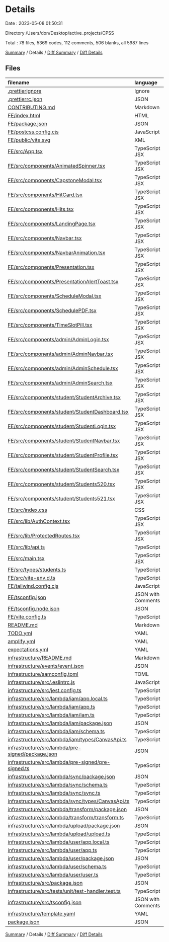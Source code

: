 # Details

Date : 2023-05-08 01:50:31

Directory /Users/don/Desktop/active_projects/CPSS

Total : 78 files,  5369 codes, 112 comments, 506 blanks, all 5987 lines

[Summary](results.md) / Details / [Diff Summary](diff.md) / [Diff Details](diff-details.md)

## Files
| filename | language | code | comment | blank | total |
| :--- | :--- | ---: | ---: | ---: | ---: |
| [.prettierignore](/.prettierignore) | Ignore | 7 | 0 | 1 | 8 |
| [.prettierrc.json](/.prettierrc.json) | JSON | 9 | 0 | 1 | 10 |
| [CONTRIBUTING.md](/CONTRIBUTING.md) | Markdown | 69 | 0 | 24 | 93 |
| [FE/index.html](/FE/index.html) | HTML | 13 | 0 | 1 | 14 |
| [FE/package.json](/FE/package.json) | JSON | 41 | 0 | 1 | 42 |
| [FE/postcss.config.cjs](/FE/postcss.config.cjs) | JavaScript | 6 | 0 | 1 | 7 |
| [FE/public/vite.svg](/FE/public/vite.svg) | XML | 1 | 0 | 0 | 1 |
| [FE/src/App.tsx](/FE/src/App.tsx) | TypeScript JSX | 77 | 0 | 4 | 81 |
| [FE/src/components/AnimatedSpinner.tsx](/FE/src/components/AnimatedSpinner.tsx) | TypeScript JSX | 24 | 0 | 3 | 27 |
| [FE/src/components/CapstoneModal.tsx](/FE/src/components/CapstoneModal.tsx) | TypeScript JSX | 113 | 1 | 4 | 118 |
| [FE/src/components/HitCard.tsx](/FE/src/components/HitCard.tsx) | TypeScript JSX | 77 | 0 | 10 | 87 |
| [FE/src/components/Hits.tsx](/FE/src/components/Hits.tsx) | TypeScript JSX | 58 | 0 | 8 | 66 |
| [FE/src/components/LandingPage.tsx](/FE/src/components/LandingPage.tsx) | TypeScript JSX | 79 | 0 | 8 | 87 |
| [FE/src/components/Navbar.tsx](/FE/src/components/Navbar.tsx) | TypeScript JSX | 12 | 0 | 5 | 17 |
| [FE/src/components/NavbarAnimation.tsx](/FE/src/components/NavbarAnimation.tsx) | TypeScript JSX | 57 | 0 | 3 | 60 |
| [FE/src/components/Presentation.tsx](/FE/src/components/Presentation.tsx) | TypeScript JSX | 108 | 0 | 6 | 114 |
| [FE/src/components/PresentationAlertToast.tsx](/FE/src/components/PresentationAlertToast.tsx) | TypeScript JSX | 38 | 0 | 3 | 41 |
| [FE/src/components/ScheduleModal.tsx](/FE/src/components/ScheduleModal.tsx) | TypeScript JSX | 213 | 1 | 11 | 225 |
| [FE/src/components/SchedulePDF.tsx](/FE/src/components/SchedulePDF.tsx) | TypeScript JSX | 28 | 0 | 4 | 32 |
| [FE/src/components/TimeSlotPill.tsx](/FE/src/components/TimeSlotPill.tsx) | TypeScript JSX | 41 | 0 | 5 | 46 |
| [FE/src/components/admin/AdminLogin.tsx](/FE/src/components/admin/AdminLogin.tsx) | TypeScript JSX | 142 | 0 | 6 | 148 |
| [FE/src/components/admin/AdminNavbar.tsx](/FE/src/components/admin/AdminNavbar.tsx) | TypeScript JSX | 79 | 0 | 3 | 82 |
| [FE/src/components/admin/AdminSchedule.tsx](/FE/src/components/admin/AdminSchedule.tsx) | TypeScript JSX | 67 | 26 | 8 | 101 |
| [FE/src/components/admin/AdminSearch.tsx](/FE/src/components/admin/AdminSearch.tsx) | TypeScript JSX | 38 | 1 | 2 | 41 |
| [FE/src/components/student/StudentArchive.tsx](/FE/src/components/student/StudentArchive.tsx) | TypeScript JSX | 67 | 0 | 6 | 73 |
| [FE/src/components/student/StudentDashboard.tsx](/FE/src/components/student/StudentDashboard.tsx) | TypeScript JSX | 270 | 0 | 21 | 291 |
| [FE/src/components/student/StudentLogin.tsx](/FE/src/components/student/StudentLogin.tsx) | TypeScript JSX | 136 | 0 | 6 | 142 |
| [FE/src/components/student/StudentNavbar.tsx](/FE/src/components/student/StudentNavbar.tsx) | TypeScript JSX | 70 | 0 | 3 | 73 |
| [FE/src/components/student/StudentProfile.tsx](/FE/src/components/student/StudentProfile.tsx) | TypeScript JSX | 144 | 1 | 13 | 158 |
| [FE/src/components/student/StudentSearch.tsx](/FE/src/components/student/StudentSearch.tsx) | TypeScript JSX | 61 | 0 | 7 | 68 |
| [FE/src/components/student/Students520.tsx](/FE/src/components/student/Students520.tsx) | TypeScript JSX | 116 | 0 | 11 | 127 |
| [FE/src/components/student/Students521.tsx](/FE/src/components/student/Students521.tsx) | TypeScript JSX | 67 | 0 | 6 | 73 |
| [FE/src/index.css](/FE/src/index.css) | CSS | 18 | 0 | 3 | 21 |
| [FE/src/lib/AuthContext.tsx](/FE/src/lib/AuthContext.tsx) | TypeScript JSX | 96 | 0 | 17 | 113 |
| [FE/src/lib/ProtectedRoutes.tsx](/FE/src/lib/ProtectedRoutes.tsx) | TypeScript JSX | 22 | 0 | 5 | 27 |
| [FE/src/lib/api.ts](/FE/src/lib/api.ts) | TypeScript | 37 | 0 | 6 | 43 |
| [FE/src/main.tsx](/FE/src/main.tsx) | TypeScript JSX | 10 | 0 | 2 | 12 |
| [FE/src/types/students.ts](/FE/src/types/students.ts) | TypeScript | 11 | 0 | 1 | 12 |
| [FE/src/vite-env.d.ts](/FE/src/vite-env.d.ts) | TypeScript | 0 | 1 | 1 | 2 |
| [FE/tailwind.config.cjs](/FE/tailwind.config.cjs) | JavaScript | 12 | 1 | 1 | 14 |
| [FE/tsconfig.json](/FE/tsconfig.json) | JSON with Comments | 22 | 0 | 1 | 23 |
| [FE/tsconfig.node.json](/FE/tsconfig.node.json) | JSON | 9 | 0 | 1 | 10 |
| [FE/vite.config.ts](/FE/vite.config.ts) | TypeScript | 5 | 1 | 2 | 8 |
| [README.md](/README.md) | Markdown | 6 | 0 | 6 | 12 |
| [TODO.yml](/TODO.yml) | YAML | 39 | 0 | 1 | 40 |
| [amplify.yml](/amplify.yml) | YAML | 24 | 0 | 1 | 25 |
| [expectations.yml](/expectations.yml) | YAML | 5 | 0 | 1 | 6 |
| [infrastructure/README.md](/infrastructure/README.md) | Markdown | 87 | 0 | 42 | 129 |
| [infrastructure/events/event.json](/infrastructure/events/event.json) | JSON | 17 | 46 | 0 | 63 |
| [infrastructure/samconfig.toml](/infrastructure/samconfig.toml) | TOML | 10 | 0 | 1 | 11 |
| [infrastructure/src/.eslintrc.js](/infrastructure/src/.eslintrc.js) | JavaScript | 13 | 2 | 1 | 16 |
| [infrastructure/src/jest.config.ts](/infrastructure/src/jest.config.ts) | TypeScript | 9 | 6 | 1 | 16 |
| [infrastructure/src/lambda/iam/app.local.ts](/infrastructure/src/lambda/iam/app.local.ts) | TypeScript | 5 | 0 | 2 | 7 |
| [infrastructure/src/lambda/iam/app.ts](/infrastructure/src/lambda/iam/app.ts) | TypeScript | 396 | 0 | 41 | 437 |
| [infrastructure/src/lambda/iam/iam.ts](/infrastructure/src/lambda/iam/iam.ts) | TypeScript | 3 | 0 | 2 | 5 |
| [infrastructure/src/lambda/iam/package.json](/infrastructure/src/lambda/iam/package.json) | JSON | 31 | 0 | 1 | 32 |
| [infrastructure/src/lambda/iam/schema.ts](/infrastructure/src/lambda/iam/schema.ts) | TypeScript | 150 | 0 | 12 | 162 |
| [infrastructure/src/lambda/iam/types/CanvasApi.ts](/infrastructure/src/lambda/iam/types/CanvasApi.ts) | TypeScript | 208 | 0 | 4 | 212 |
| [infrastructure/src/lambda/pre-signed/package.json](/infrastructure/src/lambda/pre-signed/package.json) | JSON | 16 | 0 | 1 | 17 |
| [infrastructure/src/lambda/pre-signed/pre-signed.ts](/infrastructure/src/lambda/pre-signed/pre-signed.ts) | TypeScript | 35 | 9 | 5 | 49 |
| [infrastructure/src/lambda/sync/package.json](/infrastructure/src/lambda/sync/package.json) | JSON | 17 | 0 | 1 | 18 |
| [infrastructure/src/lambda/sync/schema.ts](/infrastructure/src/lambda/sync/schema.ts) | TypeScript | 151 | 0 | 11 | 162 |
| [infrastructure/src/lambda/sync/sync.ts](/infrastructure/src/lambda/sync/sync.ts) | TypeScript | 268 | 9 | 32 | 309 |
| [infrastructure/src/lambda/sync/types/CanvasApi.ts](/infrastructure/src/lambda/sync/types/CanvasApi.ts) | TypeScript | 208 | 0 | 4 | 212 |
| [infrastructure/src/lambda/transform/package.json](/infrastructure/src/lambda/transform/package.json) | JSON | 20 | 0 | 1 | 21 |
| [infrastructure/src/lambda/transform/transform.ts](/infrastructure/src/lambda/transform/transform.ts) | TypeScript | 45 | 0 | 8 | 53 |
| [infrastructure/src/lambda/upload/package.json](/infrastructure/src/lambda/upload/package.json) | JSON | 17 | 0 | 1 | 18 |
| [infrastructure/src/lambda/upload/upload.ts](/infrastructure/src/lambda/upload/upload.ts) | TypeScript | 58 | 0 | 9 | 67 |
| [infrastructure/src/lambda/user/app.local.ts](/infrastructure/src/lambda/user/app.local.ts) | TypeScript | 5 | 0 | 1 | 6 |
| [infrastructure/src/lambda/user/app.ts](/infrastructure/src/lambda/user/app.ts) | TypeScript | 354 | 0 | 48 | 402 |
| [infrastructure/src/lambda/user/package.json](/infrastructure/src/lambda/user/package.json) | JSON | 27 | 0 | 1 | 28 |
| [infrastructure/src/lambda/user/schema.ts](/infrastructure/src/lambda/user/schema.ts) | TypeScript | 150 | 0 | 11 | 161 |
| [infrastructure/src/lambda/user/user.ts](/infrastructure/src/lambda/user/user.ts) | TypeScript | 5 | 0 | 2 | 7 |
| [infrastructure/src/package.json](/infrastructure/src/package.json) | JSON | 34 | 0 | 1 | 35 |
| [infrastructure/src/tests/unit/test-handler.test.ts](/infrastructure/src/tests/unit/test-handler.test.ts) | TypeScript | 62 | 0 | 3 | 65 |
| [infrastructure/src/tsconfig.json](/infrastructure/src/tsconfig.json) | JSON with Comments | 14 | 2 | 0 | 16 |
| [infrastructure/template.yaml](/infrastructure/template.yaml) | YAML | 286 | 5 | 14 | 305 |
| [package.json](/package.json) | JSON | 24 | 0 | 1 | 25 |

[Summary](results.md) / Details / [Diff Summary](diff.md) / [Diff Details](diff-details.md)